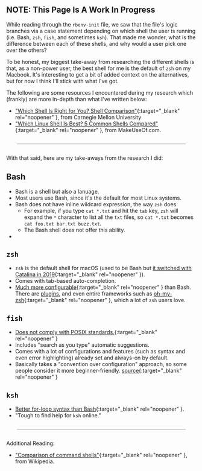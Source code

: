 ## NOTE: This Page Is A Work In Progress

While reading through the `rbenv-init` file, we saw that the file's logic branches via a case statement depending on which shell the user is running (i.e. Bash, `zsh`, `fish`, and sometimes `ksh`).  That made me wonder, what is the difference between each of these shells, and why would a user pick one over the others?

To be honest, my biggest take-away from researching the different shells is that, as a non-power user, the best shell for me is the default of `zsh` on my Macbook.  It's interesting to get a bit of added context on the alternatives, but for now I think I'll stick with what I've got.

The following are some resources I encountered during my research which (frankly) are more in-depth than what I've written below:

 - ["Which Shell Is Right for You? Shell Comparison"](https://web.archive.org/web/20220930220638/http://linuxclass.heinz.cmu.edu/misc/shell-comparison.htm){:target="_blank" rel="noopener" }, from Carnegie Mellon University
 - ["Which Linux Shell Is Best? 5 Common Shells Compared"](https://web.archive.org/web/20220713192347/https://www.makeuseof.com/tag/best-linux-shells/){:target="_blank" rel="noopener" }, from MakeUseOf.com.

<div style="margin: 2em; border-bottom: 1px solid grey"></div>

With that said, here are my take-aways from the research I did:

## Bash

 - Bash is a shell but also a lanuage.
 - Most users use Bash, since it's the default for most Linux systems.
 - Bash does not have inline wildcard expression, the way `zsh` does.
    - For example, if you type `cat *.txt` and hit the `tab` key, `zsh` will expand the `*` character to list all the `txt` files, so `cat *.txt` becomes `cat foo.txt bar.txt buzz.txt`.
    - The Bash shell does not offer this ability.
 -

## `zsh`

 - `zsh` is the default shell for macOS (used to be Bash but [it switched with Catalina in 2019](https://web.archive.org/web/20230203074145/https://www.codecademy.com/resources/docs/command-line/bash){:target="_blank" rel="noopener" }).
 - Comes with tab-based auto-completion.
 - [Much more configurable](https://web.archive.org/web/20230322172708/https://www.freecodecamp.org/news/linux-shells-explained/){:target="_blank" rel="noopener" } than Bash.  There are [plugins](https://github.com/unixorn/awesome-zsh-plugins), and even entire frameworks such as [oh-my-zsh](https://ohmyz.sh/){:target="_blank" rel="noopener" }, which a lot of `zsh` users love.

## `fish`

 - [Does not comply with POSIX standards.](https://web.archive.org/web/20230322172708/https://www.freecodecamp.org/news/linux-shells-explained/){:target="_blank" rel="noopener" }
 - Includes "search as you type" automatic suggestions.
 - Comes with a lot of configurations and features (such as syntax and even error highlighting) already set and always-on by default.
 - Basically takes a "convention over configuration" approach, so some people consider it more beginner-friendly. [source](https://web.archive.org/web/20230322172708/https://www.freecodecamp.org/news/linux-shells-explained/){:target="_blank" rel="noopener" }

## `ksh`

 - [Better for-loop syntax than Bash](https://web.archive.org/web/20220713192347/https://www.makeuseof.com/tag/best-linux-shells/){:target="_blank" rel="noopener" }.
 - "Tough to find help for `ksh` online."

<div style="margin: 2em; border-bottom: 1px solid grey"></div>

Additional Reading:

- ["Comparison of command shells"](https://web.archive.org/web/20230506115535/https://en.wikipedia.org/wiki/Comparison_of_command_shells){:target="_blank" rel="noopener" }, from Wikipedia.
